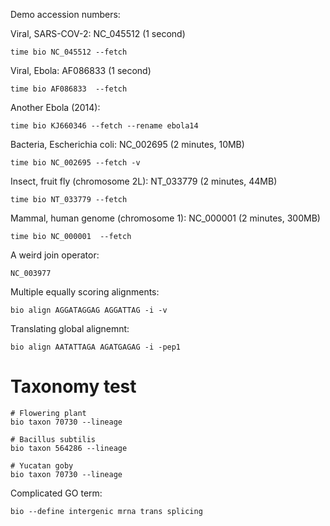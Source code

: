 Demo accession numbers:

Viral, SARS-COV-2: NC_045512 (1 second)

    time bio NC_045512 --fetch

Viral, Ebola: AF086833 (1 second)

    time bio AF086833  --fetch

Another Ebola (2014):

    time bio KJ660346 --fetch --rename ebola14

Bacteria, Escherichia coli: NC_002695 (2 minutes, 10MB)

    time bio NC_002695 --fetch -v 

Insect, fruit fly (chromosome 2L): NT_033779 (2 minutes, 44MB)

    time bio NT_033779 --fetch 

Mammal, human genome (chromosome 1): NC_000001 (2 minutes, 300MB)

    time bio NC_000001  --fetch
    

A weird join operator:

    NC_003977


Multiple equally scoring alignments:

    bio align AGGATAGGAG AGGATTAG -i -v

Translating global alignemnt:

    bio align AATATTAGA AGATGAGAG -i -pep1
 
# Taxonomy test

    # Flowering plant
    bio taxon 70730 --lineage
     
    # Bacillus subtilis 
    bio taxon 564286 --lineage
    
    # Yucatan goby
    bio taxon 70730 --lineage
         
Complicated GO term:

    bio --define intergenic mrna trans splicing
    

   